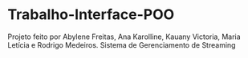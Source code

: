 # Trabalho-Interface-POO
Projeto feito por Abylene Freitas, Ana Karolline, Kauany Victoria, Maria Letícia e Rodrigo Medeiros.
  Sistema de Gerenciamento de Streaming
